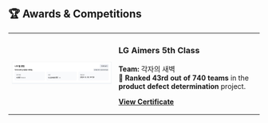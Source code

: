 ## 🏆 Awards & Competitions

<table>
  <tbody>
    <tr>
      <td align="center" width="200">
        <img src="/lg_aimers_report.png" alt="LG Aimers 5th Class" width="100%"/>
      </td>
      <td>
        <h3>LG Aimers 5th Class</h3>
        <p>
          <strong>Team:</strong> 각자의 새벽<br>
          🥉 <strong>Ranked 43rd out of 740 teams</strong> in the <strong> product defect determination</strong> project.
        </p>
        <p>
          <a href="/lg_aimers.pdf" target="_blank"><b>View Certificate</b></a>
        </p>
      </td>
    </tr>
  </tbody>
</table>
